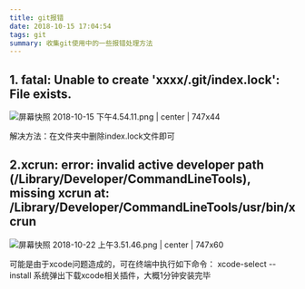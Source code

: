 ```yaml
---
title: git报错
date: 2018-10-15 17:04:54
tags: git
summary: 收集git使用中的一些报错处理方法
---
```

## 1. fatal: Unable to create 'xxxx/.git/index.lock': File exists.


![屏幕快照 2018-10-15 下午4.54.11.png | center | 747x44](https://cdn.nlark.com/yuque/0/2018/png/115449/1539593800284-cceef2e9-d6d4-47ff-9e7c-e00193145bf0.png "")


解决方法：在文件夹中删除index.lock文件即可

## 2.xcrun: error: invalid active developer path (/Library/Developer/CommandLineTools), missing xcrun at: /Library/Developer/CommandLineTools/usr/bin/xcrun


![屏幕快照 2018-10-22 上午3.51.46.png | center | 747x60](https://cdn.nlark.com/yuque/0/2018/png/115449/1540151519831-d146fed4-4b07-45ce-8110-0752c181ec97.png "")


可能是由于xcode问题造成的，可在终端中执行如下命令：
xcode-select --install
系统弹出下载xcode相关插件，大概1分钟安装完毕

